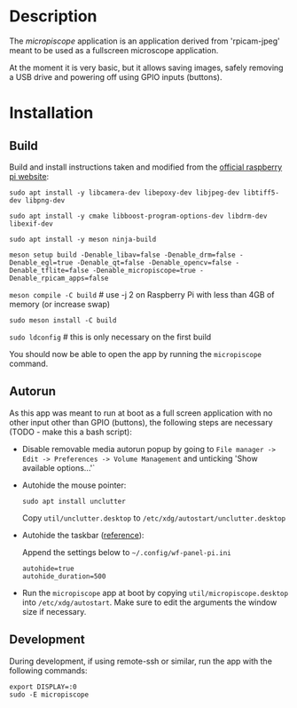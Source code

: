 # Description
The *micropiscope* application is an application derived from 'rpicam-jpeg' meant to be used as a fullscreen microscope application.

At the moment it is very basic, but it allows saving images, safely removing a USB drive and powering off using GPIO inputs (buttons). 

# Installation

## Build

Build and install instructions taken and modified from the [official raspberry pi website](https://www.raspberrypi.com/documentation/computers/camera_software.html#building-libcamera-and-rpicam-apps): 

`sudo apt install -y libcamera-dev libepoxy-dev libjpeg-dev libtiff5-dev libpng-dev`

`sudo apt install -y cmake libboost-program-options-dev libdrm-dev libexif-dev`

`sudo apt install -y meson ninja-build`

`meson setup build -Denable_libav=false -Denable_drm=false -Denable_egl=true -Denable_qt=false -Denable_opencv=false -Denable_tflite=false -Denable_micropiscope=true -Denable_rpicam_apps=false`

`meson compile -C build` # use -j 2 on Raspberry Pi with less than 4GB of memory (or increase swap)

`sudo meson install -C build`

`sudo ldconfig` # this is only necessary on the first build

You should now be able to open the app by running the `micropiscope` command. 

## Autorun

As this app was meant to run at boot as a full screen application with no other input other than GPIO (buttons), the following steps are necessary (TODO - make this a bash script):

* Disable removable media autorun popup by going to `File manager -> Edit -> Preferences -> Volume Management` and unticking 'Show available options...'`

* Autohide the mouse pointer:

    `sudo apt install unclutter`

    Copy `util/unclutter.desktop` to `/etc/xdg/autostart/unclutter.desktop`

*  Autohide the taskbar ([reference](https://forums.raspberrypi.com/viewtopic.php?t=358654)):

    Append the settings below to `~/.config/wf-panel-pi.ini`
    ```
    autohide=true
    autohide_duration=500
    ```
* Run the `micropiscope` app at boot by copying `util/micropiscope.desktop` into `/etc/xdg/autostart`. Make sure to edit the arguments the window size if necessary. 

## Development 
During development, if using remote-ssh or similar, run the app with the following commands:
```
export DISPLAY=:0
sudo -E micropiscope
```
